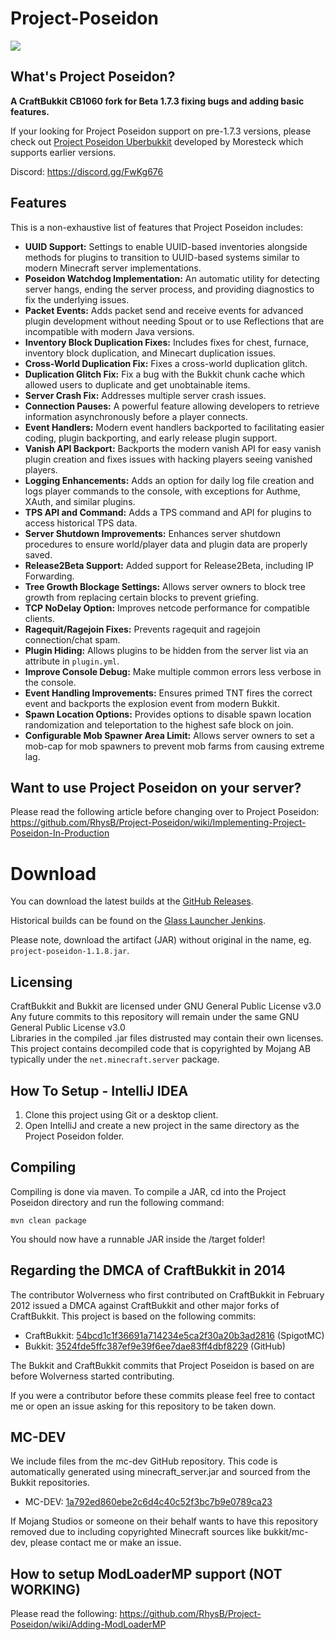 # Project-Poseidon
![](/img/banner.png)
## What's Project Poseidon?
**A CraftBukkit CB1060 fork for Beta 1.7.3 fixing bugs and adding basic features.<br>**

If your looking for Project Poseidon support on pre-1.7.3 versions, please check out [Project Poseidon Uberbukkit](https://github.com/Moresteck/Project-Poseidon-Uberbukkit) developed by Moresteck which supports earlier versions.<br>

Discord: https://discord.gg/FwKg676

## Features
This is a non-exhaustive list of features that Project Poseidon includes:

- **UUID Support:** Settings to enable UUID-based inventories alongside methods for plugins to transition to UUID-based systems similar to modern Minecraft server implementations.
- **Poseidon Watchdog Implementation:** An automatic utility for detecting server hangs, ending the server process, and providing diagnostics to fix the underlying issues.
- **Packet Events:** Adds packet send and receive events for advanced plugin development without needing Spout or to use Reflections that are incompatible with modern Java versions.
- **Inventory Block Duplication Fixes:** Includes fixes for chest, furnace, inventory block duplication, and Minecart duplication issues.
- **Cross-World Duplication Fix:** Fixes a cross-world duplication glitch.
- **Duplication Glitch Fix:** Fix a bug with the Bukkit chunk cache which allowed users to duplicate and get unobtainable items.
- **Server Crash Fix:** Addresses multiple server crash issues.
- **Connection Pauses:** A powerful feature allowing developers to retrieve information asynchronously before a player connects.
- **Event Handlers:** Modern event handlers backported to facilitating easier coding, plugin backporting, and early release plugin support.
- **Vanish API Backport:** Backports the modern vanish API for easy vanish plugin creation and fixes issues with hacking players seeing vanished players.
- **Logging Enhancements:** Adds an option for daily log file creation and logs player commands to the console, with exceptions for Authme, XAuth, and similar plugins.
- **TPS API and Command:** Adds a TPS command and API for plugins to access historical TPS data.
- **Server Shutdown Improvements:** Enhances server shutdown procedures to ensure world/player data and plugin data are properly saved.
- **Release2Beta Support:** Added support for Release2Beta, including IP Forwarding.
- **Tree Growth Blockage Settings:** Allows server owners to block tree growth from replacing certain blocks to prevent griefing.
- **TCP NoDelay Option:** Improves netcode performance for compatible clients.
- **Ragequit/Ragejoin Fixes:** Prevents ragequit and ragejoin connection/chat spam.
- **Plugin Hiding:** Allows plugins to be hidden from the server list via an attribute in `plugin.yml`.
- **Improve Console Debug:** Make multiple common errors less verbose in the console.
- **Event Handling Improvements:** Ensures primed TNT fires the correct event and backports the explosion event from modern Bukkit.
- **Spawn Location Options:** Provides options to disable spawn location randomization and teleportation to the highest safe block on join.
- **Configurable Mob Spawner Area Limit:** Allows server owners to set a mob-cap for mob spawners to prevent mob farms from causing extreme lag.



## Want to use Project Poseidon on your server?
Please read the following article before changing over to Project Poseidon: https://github.com/RhysB/Project-Poseidon/wiki/Implementing-Project-Poseidon-In-Production

# Download
You can download the latest builds at the [GitHub Releases](https://github.com/retromcorg/Project-Poseidon/releases/).

Historical builds can be found on the [Glass Launcher Jenkins](https://jenkins.glass-launcher.net/job/Project-Poseidon/).

Please note, download the artifact (JAR) without original in the name, eg. `project-poseidon-1.1.8.jar`.

## Licensing
CraftBukkit and Bukkit are licensed under GNU General Public License v3.0<br>
Any future commits to this repository will remain under the same GNU General Public License v3.0<br>
Libraries in the compiled .jar files distrusted may contain their own licenses.<br>
This project contains decompiled code that is copyrighted by Mojang AB typically under the `net.minecraft.server` package.<br>

## How To Setup - IntelliJ IDEA

1. Clone this project using Git or a desktop client.
2. Open IntelliJ and create a new project in the same directory as the Project Poseidon folder.

## Compiling

Compiling is done via maven. To compile a JAR, cd into the Project Poseidon directory and run the following command:

```
mvn clean package
```

You should now have a runnable JAR inside the /target folder!

## Regarding the DMCA of CraftBukkit in 2014
The contributor Wolverness who first contributed on CraftBukkit in February 2012 issued a DMCA against CraftBukkit and other major forks of CraftBukkit.
This project is based on the following commits:

* CraftBukkit: [54bcd1c1f36691a714234e5ca2f30a20b3ad2816](https://hub.spigotmc.org/stash/projects/SPIGOT/repos/craftbukkit/commits/54bcd1c1f36691a714234e5ca2f30a20b3ad2816) (SpigotMC)
* Bukkit: [3524fde5ffc387ef9e39f6ee7dae83ff4dbf8229](https://github.com/Bukkit/Bukkit/commit/3524fde5ffc387ef9e39f6ee7dae83ff4dbf8229) (GitHub)

The Bukkit and CraftBukkit commits that Project Poseidon is based on are before Wolverness started contributing.

If you were a contributor before these commits please feel free to contact me or open an issue asking for this repository to be taken down.

## MC-DEV
We include files from the mc-dev GitHub repository. This code is automatically generated using minecraft_server.jar and sourced from the Bukkit repositories.
* MC-DEV: [1a792ed860ebe2c6d4c40c52f3bc7b9e0789ca23](https://github.com/Bukkit/mc-dev/commit/1a792ed860ebe2c6d4c40c52f3bc7b9e0789ca23)

If Mojang Studios or someone on their behalf wants to have this repository removed due to including copyrighted Minecraft sources like bukkit/mc-dev, please contact me or make an issue.

## How to setup ModLoaderMP support (NOT WORKING) 
Please read the following: https://github.com/RhysB/Project-Poseidon/wiki/Adding-ModLoaderMP
